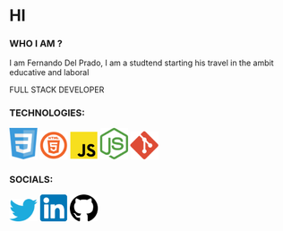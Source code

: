# HI 

### WHO I AM ?

I am Fernando Del Prado, I am a studtend starting his travel in the ambit educative and laboral

FULL STACK DEVELOPER


### TECHNOLOGIES:

<p alling="left">
<img src="https://github.com/Fernando-Del-Prado/Fernando-Del-Prado/blob/main/IMAGE_MD/css.png" width="50">
<img src="https://github.com/Fernando-Del-Prado/Fernando-Del-Prado/blob/main/IMAGE_MD/html.png" width="50">
<img src="https://github.com/Fernando-Del-Prado/Fernando-Del-Prado/blob/main/IMAGE_MD/js.png" width="50">
<img src="https://github.com/Fernando-Del-Prado/Fernando-Del-Prado/blob/main/IMAGE_MD/nodejs.png" width="50">
<img src="https://github.com/Fernando-Del-Prado/Fernando-Del-Prado/blob/main/IMAGE_MD/git.png" width="50">
</p>


### SOCIALS:

<p alling="left">
<a href="https://twitter.com/FDelPrado57" alling="left"><img src="https://github.com/Fernando-Del-Prado/Fernando-Del-Prado/blob/main/IMAGE_MD/Twi.png" width="50"></a>
<a href="https://www.linkedin.com/in/fernando-del-prado-781190240/"><img src="https://github.com/Fernando-Del-Prado/Fernando-Del-Prado/blob/main/IMAGE_MD/lin.png" width="50"></a>
<a href="https://github.com/Fernando-Del-Prado" alling="left"><img src="https://github.com/Fernando-Del-Prado/Fernando-Del-Prado/blob/main/IMAGE_MD/hub.png" width="50"></a>



</p>
